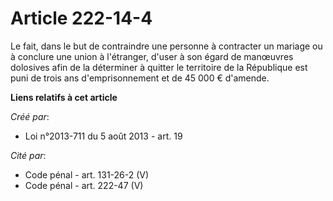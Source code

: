 # Article 222-14-4

Le fait, dans le but de contraindre une personne à contracter un mariage ou à conclure une union à l'étranger, d'user à son
égard de manœuvres dolosives afin de la déterminer à quitter le territoire de la République est puni de trois ans
d'emprisonnement et de 45 000 € d'amende.

**Liens relatifs à cet article**

_Créé par_:

  - Loi n°2013-711 du 5 août 2013 - art. 19

_Cité par_:

  - Code pénal - art. 131-26-2 (V)
  - Code pénal - art. 222-47 (V)
